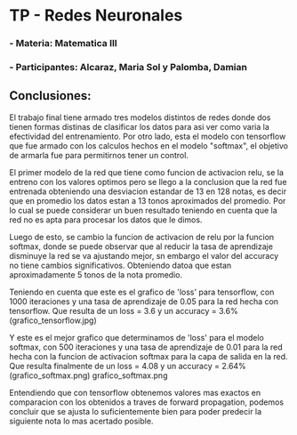 # TP - Redes Neuronales
### - Materia: Matematica III
### - Participantes: Alcaraz, Maria Sol y Palomba, Damian

## **Conclusiones:**
El trabajo final tiene armado tres modelos distintos de redes donde dos tienen formas distinas de clasificar los datos para asi ver como varia la efectividad del entrenamiento. Por otro lado, esta el modelo con tensorflow que fue armado con los calculos hechos en el modelo "softmax", el objetivo de armarla fue para permitirnos tener un control.

El primer modelo de la red que tiene como funcion de activacion relu, se la entreno con los valores optimos pero se llego a la conclusion que la red fue entrenada obteniendo una desviacion estandar de 13 en 128 notas, es decir que en promedio los datos estan a 13 tonos aproximados del promedio. Por lo cual se puede considerar un buen resultado teniendo en cuenta que la red no es apta para procesar los datos que le dimos.

Luego de esto, se cambio la funcion de activacion de relu por la funcion softmax, donde se puede observar que al reducir la tasa de aprendizaje disminuye la red se va ajustando mejor, sn embargo el valor del accuracy no tiene cambios significativos. Obteniendo datoa que estan aproximadamente 5 tonos de la nota promedio. 

Teniendo en cuenta que este es el grafico de 'loss' para tensorflow, con 1000 iteraciones y una tasa de aprendizaje de 0.05 para la red hecha con tensorflow. Que resulta de un loss = 3.6 y un accuracy = 3.6%
(grafico_tensorflow.jpg)

Y este es el mejor grafico que determinamos de 'loss' para el modelo softmax, con 500 iteraciones y una tasa de aprendizaje de 0.01 para la red hecha con la funcion de activacion softmax para la capa de salida en la red. Que resulta finalmente de un loss = 4.08 y un accuracy = 2.64%
(grafico_softmax.png)
grafico_softmax.png

Entendiendo que con tensorflow obtenemos valores mas exactos en comparacion con los obtenidos a traves de forward propagation, podemos concluir que se ajusta lo suficientemente bien para poder predecir la siguiente nota lo mas acertado posible.
